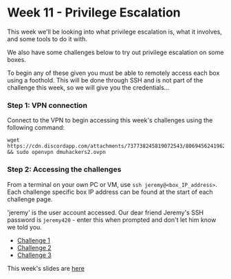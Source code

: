 # Week 11 - Privilege Escalation

This week we'll be looking into what privilege escalation is, what it involves, and some tools to do it with.

We also have some challenges below to try out privilege escalation on some boxes.

To begin any of these given you must be able to remotely access each box using a foothold. 
This will be done through SSH and is not part of the challenge this week, so we will give you the credentials...

### Step 1: VPN connection

Connect to the VPN to begin accessing this week's challenges using the following command:
```
wget https://cdn.discordapp.com/attachments/737738245819072543/806945624196251708/dmuhackers2.ovpn && sudo openvpn dmuhackers2.ovpn
```

### Step 2: Accessing the challenges

From a terminal on your own PC or VM, use ``` ssh jeremy@<box_IP_address> ```. Each challenge specific box IP address can be found at the start of each challenge page.

'jeremy' is the user account accessed. Our dear friend Jeremy's SSH password is ```jeremy420``` - enter this when prompted and don't let him know we told you.

- [Challenge 1](https://github.com/DMUHackers/weekly_sessions/tree/master/2020-2021/week_11/challenge_1)
- [Challenge 2](https://github.com/DMUHackers/weekly_sessions/tree/master/2020-2021/week_11/challenge_2)
- [Challenge 3](https://github.com/DMUHackers/weekly_sessions/tree/master/2020-2021/week_11/challenge_3)

This week's slides are [here](https://github.com/DMUHackers/weekly_sessions/blob/master/2020-2021/week_11/PrivEscSlides.pdf)
